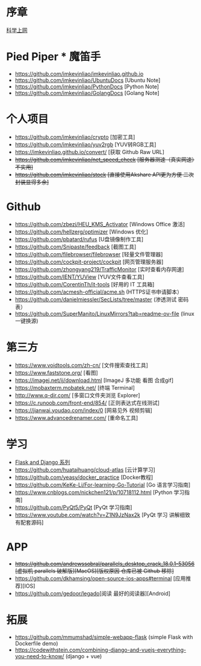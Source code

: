 # 序章
[科学上网](./markdown/v2ray.md)
# Pied Piper * 魔笛手
- <https://github.com/imkevinliao/imkevinliao.github.io>
- <https://github.com/imkevinliao/UbuntuDocs> [Ubuntu Note]
- <https://github.com/imkevinliao/PythonDocs> [Python Note]
- <https://github.com/imkevinliao/GolangDocs> [Golang Note]
# 个人项目
- <https://github.com/imkevinliao/crypto> [加密工具]
- <https://github.com/imkevinliao/yuv2rgb> [YUV转RGB工具]
- <https://imkevinliao.github.io/convert/> [获取 Github Raw URL]
- ~~<https://github.com/imkevinliao/net_speed_check> [服务器测速（真实网速）不实用]~~
- ~~<https://github.com/imkevinliao/stock> [直接使用Akshare API更为方便 二次封装显得多余]~~
# Github
- <https://github.com/zbezj/HEU_KMS_Activator> [Windows Office 激活]
- <https://github.com/hellzerg/optimizer> [Windows 优化]
- <https://github.com/pbatard/rufus> [U盘镜像制作工具]
- <https://github.com/Snipaste/feedback> [截图工具]
- <https://github.com/filebrowser/filebrowser> [轻量文件管理器]
- <https://github.com/cockpit-project/cockpit> [网页管理服务器]
- <https://github.com/zhongyang219/TrafficMonitor> [实时查看内存网速]
- <https://github.com/IENT/YUView> [YUV文件查看工具]
- <https://github.com/CorentinTh/it-tools> [好用的 IT 工具箱]
- <https://github.com/acmesh-official/acme.sh> (HTTPS证书申请脚本）
- <https://github.com/danielmiessler/SecLists/tree/master> (渗透测试 密码表）
- <https://github.com/SuperManito/LinuxMirrors?tab=readme-ov-file> (linux 一键换源)
# 第三方
- <https://www.voidtools.com/zh-cn/> [文件搜索查找工具]
- <https://www.faststone.org/> [看图]
- <https://imagej.net/ij/download.html> [ImageJ 多功能 看图 合成gif]
- <https://mobaxterm.mobatek.net/> [终端 Terminal]
- <http://www.q-dir.com/> [多窗口文件夹浏览 Explorer]
- <https://c.runoob.com/front-end/854/> [正则表达式在线测试]
- <https://jianwai.youdao.com/index/0> [网易见外 视频剪辑]
- <https://www.advancedrenamer.com/> [重命名工具]
# 学习
- [Flask and Django 系列](./markdown/website.md)
- <https://github.com/huataihuang/cloud-atlas> [云计算学习]
- <https://github.com/yeasy/docker_practice> [Docker教程]
- <https://github.com/KeKe-Li/For-learning-Go-Tutorial> [Go 语言学习指南]
- <https://www.cnblogs.com/nickchen121/p/10718112.html> [Python 学习指南]
- <https://github.com/PyQt5/PyQt> [PyQt 学习指南]
- <https://www.youtube.com/watch?v=Z1N9JzNax2k> [PyQt 学习 讲解细致 有配套源码]
# APP
- ~~<https://github.com/andrewssobral/parallels_desktop_crack_18.0.1-53056> [虚拟机 parallels 破解版][MacOS][版权原因 仓库已被 Github 移除]~~
- <https://github.com/dkhamsing/open-source-ios-apps#terminal> [应用推荐][IOS]
- <https://github.com/gedoor/legado>[阅读 最好的阅读器][Android]
# 拓展
* <https://github.com/mmumshad/simple-webapp-flask> (simple Flask with Dockerfile demo)
* <https://codewithstein.com/combining-django-and-vuejs-everything-you-need-to-know/> (django + vue)


